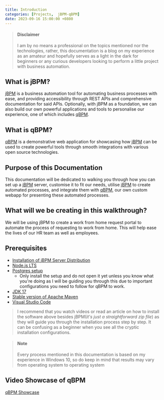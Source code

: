 ```yaml
---
title: Introduction
categories: [Projects,  jBPM-qBPM]
date: 2023-09-16 15:00:00 +0800
---
```

> #### Disclaimer
> I am by no means a professional on the topics mentioned nor the technologies, rather, this documentation is a blog on my experience as an amateur
> and hopefully serves as a light in the dark for beginners or any curious developers looking to perform a little project with business automation.

## What is jBPM?
[jBPM] is a business automation tool for automating business processes with ease, and providing accessibility through REST APIs and comprehensive documentation for said APIs. Optionally, with jBPM as a foundation, we can also build our own powerful applications and tools to personalise our experience, one of which includes [qBPM].

## What is qBPM?
[qBPM] is a demonstrative web application for showcasing how [jBPM] can be used to create powerful tools through smooth integrations with various open source technologies. 

## Purpose of this Documentation
This documentation will be dedicated to walking you through how you can set up a [jBPM] server, customise it to fit our needs, utilise [jBPM] to create automated processes, and integrate them with [qBPM], our own custom webapp for presenting these automated processes.

## What will we be creating in this walkthrough?
We will be using jBPM to create a work from home request portal to automate the process of requesting to work from home. This will help ease the lives of our HR team as well as employees.

## Prerequisites
* [Installation of jBPM Server Distribution](https://www.jbpm.org/download/community.html)
* [Node.js LTS](https://nodejs.org/en/download)
* [Postgres setup](https://www.postgresql.org/download/)
   * Only install the setup and do not open it yet unless you know what you're doing as I will be guiding you through this due to important configurations you need to follow for qBPM to work.
* [JDK 17](https://www.oracle.com/uk/java/technologies/downloads/#jdk17-windows)
* [Stable version of Apache Maven](https://maven.apache.org/download.cgi)
* [Visual Studio Code](https://code.visualstudio.com/download)

> I recommend that you watch videos or read an article on how to install the software above besides jBPM(*it's just a straightforward zip file*) as they will guide you through the installation process step by step. It can be confusing as a beginner when you see all the cryptic installation configurations.

> #### Note
> Every process mentioned in this documentation is based on my experience in Windows 10, so do keep in mind that results may vary from operating system to operating system

## Video Showcase of qBPM

[qBPM Showcase](https://youtu.be/SCesex2yH6Q)

[//]: # ()
   [jBPM]: <https://jbpm.org>
   [qBPM]: <https://github.com/danielthetam/qBPM>